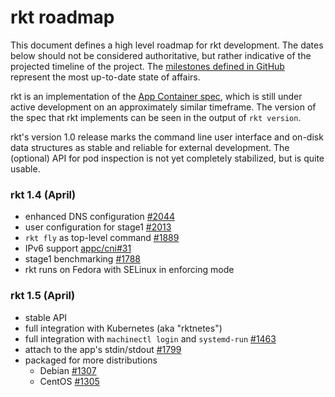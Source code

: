 # rkt roadmap

This document defines a high level roadmap for rkt development.
The dates below should not be considered authoritative, but rather indicative of the projected timeline of the project.
The [milestones defined in GitHub](https://github.com/coreos/rkt/milestones) represent the most up-to-date state of affairs.

rkt is an implementation of the [App Container spec](https://github.com/appc/spec), which is still under active development on an approximately similar timeframe.
The version of the spec that rkt implements can be seen in the output of `rkt version`.

rkt's version 1.0 release marks the command line user interface and on-disk data structures as stable and reliable for external development. The (optional) API for pod inspection is not yet completely stabilized, but is quite usable.

### rkt 1.4 (April)

- enhanced DNS configuration [#2044](https://github.com/coreos/rkt/issues/2044)
- user configuration for stage1 [#2013](https://github.com/coreos/rkt/issues/2013)
- `rkt fly` as top-level command [#1889](https://github.com/coreos/rkt/issues/1889)
- IPv6 support [appc/cni#31](https://github.com/appc/cni/issues/31)
- stage1 benchmarking [#1788](https://github.com/coreos/rkt/issues/1788)
- rkt runs on Fedora with SELinux in enforcing mode

### rkt 1.5 (April)

- stable API
- full integration with Kubernetes (aka "rktnetes")
- full integration with `machinectl login` and `systemd-run` [#1463](https://github.com/coreos/rkt/issues/1463)
- attach to the app's stdin/stdout [#1799](https://github.com/coreos/rkt/issues/1799)
- packaged for more distributions
  - Debian [#1307](https://github.com/coreos/rkt/issues/1307)
  - CentOS [#1305](https://github.com/coreos/rkt/issues/1305)

